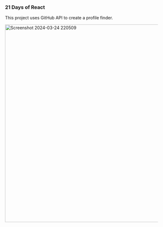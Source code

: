 ### 21 Days of React

This project uses GitHub API to create a profile finder.

<img width="652" alt="Screenshot 2024-03-24 220509" src="https://github.com/NikolaVekic/21-days-of-react/assets/55920607/e731d3ec-79ab-41af-8fbc-b9f81c4fb5d0">
